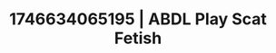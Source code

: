 ---
categories:
- Fantasy lover
- Roleplay seduction
- Sensual selfie
- AI-generated
- Lace and desire
- ASMR
- Cosplay
- Hands behind back
image: /assets/images/1746634065195.jpg
layout: post
seo:
  description: Featured content with premium Scat Fetish, ABDL Play. HD images available.
  keywords: Scat Fetish, ABDL Play
  og_image: /assets/images/1746634065195.jpg
  schema_type: VisualArtwork
tags:
- ABDL Play
- Scat Fetish
- '#1746634065195'
title: 1746634065195 | ABDL Play Scat Fetish
---